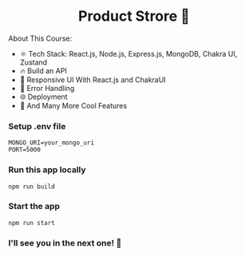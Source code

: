  <h1 align="center">Product Strore 🚀</h1>

About This Course:

-   ⚛️ Tech Stack: React.js, Node.js, Express.js, MongoDB, Chakra UI, Zustand
-   🔥 Build an API
-   📱 Responsive UI With React.js and ChakraUI
-   🐞 Error Handling
-   🌐 Deployment
-   🚀 And Many More Cool Features

### Setup .env file

```shell
MONGO_URI=your_mongo_uri
PORT=5000
```

### Run this app locally

```shell
npm run build
```

### Start the app

```shell
npm run start
```

### I'll see you in the next one! 🚀
